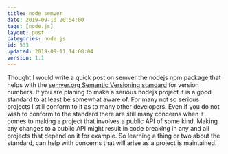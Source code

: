 ```yaml
---
title: node semver
date: 2019-09-10 20:54:00
tags: [node.js]
layout: post
categories: node.js
id: 533
updated: 2019-09-11 14:08:04
version: 1.1
---
```


Thought I would write a quick post on semver the nodejs npm package that helps with the [semver.org Semantic Versioning standard](https://semver.org/) for version numbers. If you are planing to make a serious nodejs project it is a good standard to at least be somewhat aware of. For many not so serious projects I still conform to it as to many other developers. Even if you do not wish to conform to the standard there are still many concerns when it comes to making a project that involves a public API of some kind. Making any changes to a public API might result in code breaking in any and all projects that depend on it for example. So learning a thing or two about the standard, can help with concerns that will arise as a project is maintained.

<!-- more -->

